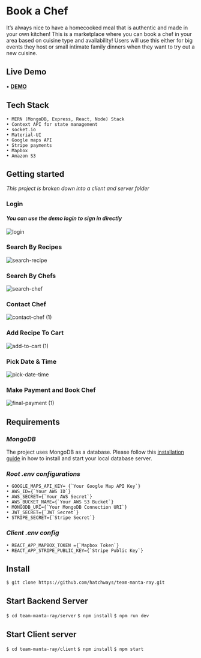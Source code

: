 # Book a Chef

It’s always nice to have a homecooked meal that is authentic and made in your own kitchen! This is a marketplace where you can book a chef in your area based on cuisine type and availability! Users will use this either for big events they host or small intimate family dinners when they want to try out a new cuisine.

## Live Demo

• **[DEMO](https://chef-booking-app.herokuapp.com/login)**

## Tech Stack

    • MERN (MongoDB, Express, React, Node) Stack
    • Context API for state management
    • socket.io
    • Material-UI
    • Google maps API
    • Stripe payments
    • Mapbox
    • Amazon S3

## Getting started

_*This project is broken down into a client and server folder*_

### Login

#### _You can use the demo login to sign in directly_

![login](https://user-images.githubusercontent.com/51274039/117385865-dc19f600-aeb3-11eb-9634-77b3b37a70f3.gif)

### Search By Recipes

![search-recipe](https://user-images.githubusercontent.com/51274039/117389622-9f9dc880-aeba-11eb-894c-506b90430aee.gif)

### Search By Chefs

![search-chef](https://user-images.githubusercontent.com/51274039/117390009-60bc4280-aebb-11eb-81c4-1be0f271dd19.gif)

### Contact Chef

![contact-chef (1)](https://user-images.githubusercontent.com/51274039/117391273-9bbf7580-aebd-11eb-8afb-c6694b2ff9d6.gif)

### Add Recipe To Cart

![add-to-cart (1)](https://user-images.githubusercontent.com/51274039/117390410-1ab3ae80-aebc-11eb-83bf-e901d56a6b9b.gif)

### Pick Date & Time

![pick-date-time](https://user-images.githubusercontent.com/51274039/117390648-8d248e80-aebc-11eb-81cc-3093c64934fd.gif)

### Make Payment and Book Chef

![final-payment (1)](https://user-images.githubusercontent.com/51274039/117391015-2653a500-aebd-11eb-8b53-26e8c3bd9d46.gif)

## Requirements

### _MongoDB_

The project uses MongoDB as a database. Please follow this [installation guide](https://docs.mongodb.com/manual/installation/) in how to install and start your local database server.

### _Root .env configurations_

    • GOOGLE_MAPS_API_KEY= {`Your Google Map API Key`}
    • AWS_ID={`Your AWS ID`}
    • AWS_SECRET={`Your AWS Secret`}
    • AWS_BUCKET_NAME={`Your AWS S3 Bucket`}
    • MONGODB_URI={`Your MongoDB Connection URI`}
    • JWT_SECRET={`JWT Secret`}
    • STRIPE_SECRET={`Stripe Secret`}

### _Client .env config_

    • REACT_APP_MAPBOX_TOKEN ={`Mapbox Token`}
    • REACT_APP_STRIPE_PUBLIC_KEY={`Stripe Public Key`}

## Install

`$ git clone https://github.com/hatchways/team-manta-ray.git`

## Start Backend Server

`$ cd team-manta-ray/server`
`$ npm install`
`$ npm run dev`

## Start Client server

`$ cd team-manta-ray/client`
`$ npm install`
`$ npm start`
